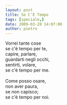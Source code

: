 ```yaml
---
layout: post
title: Se C'È Tempo
tags: [speciale,]
date: 2009-03-28 14:07:00
author: pietro
---
```

Vorrei tante cose<br/>se c'è tempo per te,<br/>capire, parlare,<br/>guardarti negli occhi,<br/>sentirti, volare,<br/>se c'è tempo per me.<br/><br/>Come posso osare,<br/>non aver paura,<br/>se non capisco;<br/>se c'è tempo per noi.
